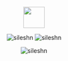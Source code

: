 <p align="center"> <img src="https://media.giphy.com/media/hvRJCLFzcasrR4ia7z/giphy.gif" width="50px">
  
<br />

<p align="center"> <img src="https://komarev.com/ghpvc/?username=sileshn&style=flat-square" alt="sileshn" /> <img src="https://visitor-badge.glitch.me/badge?page_id=sileshn.sileshn" alt="sileshn" /><br>

<p align="center"> <img src="https://github-readme-stats.vercel.app/api?username=sileshn&show_icons=true" alt="sileshn" />


